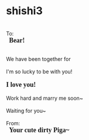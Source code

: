 # shishi3
<html xmlns="http://www.w3.org/1999/xhtml">
<head runat="server">
    <title></title>      
    <style type="text/css">
        .newStyle1 {
            font-family: Algerian;
        }
        .auto-style1 {
            font-family: "Bell MT";
            font-weight: bold;
            font-size: large;
        }
        </style>
</head>
    <meta http-equiv="Content-Type" content="text/html; charset=utf-8" />
    <title>倒计时</title>
    <link rel="stylesheet" href="style.css" />

<body>
     <form id="form2" runat="server">
            <br />
         To:<br />
            &nbsp;&nbsp;<span class="auto-style1">Bear!</span><br class="auto-style1" />
         <br />
        <div>
            <asp:Label ID="Label1" runat="server" Text="Label"></asp:Label>
        </div>
    </form>
    <div class="time">We have been together for <span id="LeftTime"></span></div>
    <script>
    function FreshTime() {
        var endtime = new Date("2019/6/1"); //结束时间
        var nowtime = new Date(); //当前时间
        var lefttime = parseInt((nowtime.getTime() - endtime.getTime()) / 1000);
        d = parseInt(lefttime / 3600 / 24);
        h = parseInt((lefttime / 3600) % 24);
        m = parseInt((lefttime / 60) % 60);
        s = parseInt(lefttime % 60);
        document.getElementById("LeftTime").innerHTML = d + " days!<br />";
    }
    FreshTime()
    var sh;
    sh = setInterval(FreshTime, 1000);
    </script>     
            <br />
            I'm so lucky to be with you!<br />
            <br />
            <span class="auto-style1">I love you!</span><br class="auto-style1" />
            <br />
            Work hard and marry me soon~<br />
            <br />
            Waiting for you~<br />
    <br />
                    From: <br />
     &nbsp;&nbsp;<span class="auto-style1">Your cute dirty Piga~</span><br class="auto-style1" />
           


</body>
</html>
